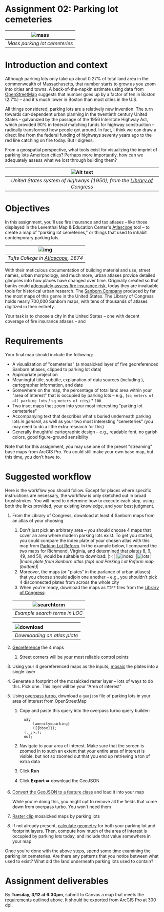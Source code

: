 # **Assignment 02: Parking lot cemeteries** <!-- omit in toc -->

| ![mass](./images/image002.png) |
| :----------------------------: |
| *Mass parking lot cemeteries* |

# **Introduction and context**

Although parking lots only take up about 0.27% of total land area in the commonwealth of Massachusetts, that number starts to grow as you zoom into cities and towns. A back-of-the-napkin estimate using data from [OpenStreetMap](https://www.openstreetmap.org/) suggests that number goes up by a factor of ten in Boston (2.7%) – and it's much lower in Boston than most cities in the U.S.

All things considered, parking lots are a relatively new invention. The turn towards car-dependent urban planning in the twentieth century United States – galvanized by the passage of the 1956 Interstate Highway Act, which provided 90% in federal matching funds for highway construction – radically transformed how people got around. In fact, I think we can draw a direct line from the federal funding of highways seventy years ago to the red line catching on fire today. But I digress.

From a geospatial perspective, what tools exist for visualizing the imprint of parking lots American cities? Perhaps more importantly, how can we adequately assess what we lost through building them?

| ![Alt text](https://tile.loc.gov/image-services/iiif/service:gmd:gmd370:g3701:g3701p:ct006400/full/pct:25/0/default.jpg) |
| :----------------------------------------------------------------------------------------------------------------------: |
| *United States system of highways (1950), from the [Library of Congress](https://www.loc.gov/resource/g3701p.ct006400/)*                                                                                                                         |

# **Objectives**

In this assignment, you'll use fire insurance and tax atlases – like those displayed in the Leventhal Map & Education Center's [Atlascope](https://atlascope.org) tool – to create a map of "parking lot cemeteries," or things that used to inhabit contemporary parking lots.

| ![img](images/image001.png) |
| :--------: |
|  *Tufts College in [Atlascope](https://www.atlascope.org/#/view:share$mode:glass$center:-71.11966,42.40694$zoom:17.57$base:maptiler-streets$overlay:ark:/76611/al88uzmc7), 1874*   |

With their meticulous documentation of building material and use, street names, urban morphology, and much more, urban atlases provide detailed glimpses into how places have changed over time. Originally created so that banks could [adequately assess fire insurance risk](https://www.loc.gov/collections/sanborn-maps/articles-and-essays/introduction-to-the-collection/), today they are invaluable tools for historical urban research. The [Sanborn Company](https://guides.loc.gov/fire-insurance-maps/sanborn) produced by far the most maps of this genre in the United States. The Library of Congress holds nearly 700,000 Sanborn maps, with tens of thousands of atlases digitized in their entirety.

Your task is to choose a city in the United States – one with decent coverage of fire insurance atlases – and 

# **Requirements**

Your final map should include the following:
* A visualization of "cemeteries" (a mosaicked layer of five georeferenced Sanborn atlases, clipped to parking lot data)
* Appropriate projection
* Meaningful title, subtitle, explanation of data sources (including ), cartographer information, and date
* Somewhere on the map, the percentage of total land area within your "area of interest" that is occupied by parking lots – e.g., (`sq meters of all parking lots` / `sq meters of city`) * `100`
* Two inset maps that zoom into your most interesting "parking lot cemeteries"
* Accompanying text that describes what's buried underneath parking lots *in general*, as well as your two most interesting "cemeteries" (you may need to do a little extra research for this)
* Generally thoughtful cartographic design – e.g., readable font, no garish colors, good figure-ground sensibility

Note that for this assignment, you may use one of the preset "streaming" base maps from ArcGIS Pro. You could still make your own base map, but this time, you don't have to.

# Suggested workflow

Here is the workflow you should follow. Except for places where specific instructions are necessary, the workflow is only sketched out in broad brushstrokes. You will need to determine how to execute each step, using both the links provided, your existing knowledge, and your best judgment. 
1. From the Library of Congress, download at least 4 Sanborn maps from an atlas of your choosing
   1. Don't just pick an arbitrary area – you should choose 4 maps that cover an area where modern parking lots exist. To get you started, you could compare the index plate of your chosen atlas with this map from [Parking Lot Reform](https://parkingreform.org/resources/parking-lot-map/). In the example below, I compared the two maps for Richmond, Virginia, and determined that plates 8, 9, 49, and 50, would be suitable to download:
   |:-:|
   |![index](./images/image006.png)|
   |![lots](./images/image007.png)|
   |*Index plate from Sanborn atlas (top) and Parking Lot Reform map (bottom)*|
   3. Moreover, the maps (or "plates" in the parlance of urban atlases) that you choose should adjoin one another – e.g., you shouldn't pick 4 disconnected plates from across the whole city
   4. When you're ready, download the maps as `TIFF` files from the [Library of Congress](https://loc.gov):
   
   | ![searchterm](./images/image008.png) |
   | :----------------------------------: |
   | *Example search terms in LOC* |

   | ![download](./images/image005.gif) |
   | :--------------------------------- |
   | *Downloading an atlas plate* |
2. [Georeference](https://pro.arcgis.com/en/pro-app/3.1/help/data/imagery/georeferencing-tools.htm) the 4 maps
   1. Street corners will be your most reliable control points
3. Using your 4 georeferenced maps as the inputs, [mosaic](https://pro.arcgis.com/en/pro-app/latest/tool-reference/data-management/mosaic.htm) the plates into a single layer
4. Generate a footprint of the mosaicked raster layer – lots of ways to do this. Pick one. This layer will be your "Area of interest"
5. Using [overpass turbo](https://overpass-turbo.eu/), download a `geojson` file of parking lots in your area of interest from OpenStreetMap
   1. Copy and paste this query into the overpass turbo query builder:

            way
                [amenity=parking]
                ({{bbox}});
            (._;>;);
            out;
    2. Navigate to your area of interest. Make sure that the screen is zoomed in to such an extent that your entire area of interest is visible, but not so zoomed out that you end up retrieving a ton of extra data
    3. Click **Run**
    4. Click **Export** ➡️ download the GeoJSON
6. [Convert the GeoJSON to a feature class](https://pro.arcgis.com/en/pro-app/latest/tool-reference/conversion/json-to-features.htm) and load it into your map

    While you're doing this, you might opt to remove all the fields that come down from overpass turbo. You won't need them
7. [Raster clip](https://pro.arcgis.com/en/pro-app/latest/tool-reference/data-management/clip.htm) mosaicked maps by parking lots
8. If not already present, [calculate geometry](https://pro.arcgis.com/en/pro-app/latest/tool-reference/data-management/calculate-geometry-attributes.htm) for both your parking lot and footprint layers. Then, compute how much of the area of interest is occupied by parking lots today, and include that value somewhere in your map

Once you're done with the above steps, spend some time examining the parking lot cemeteries. Are there any patterns that you notice between what used to exist? What did the land underneath parking lots used to contain?

# Assignment deliverables

By **Tuesday, 3/12 at 6:30pm**, submit to Canvas a map that meets the [requirements](#requirements) outlined above. It should be exported from ArcGIS Pro at 300 dpi.